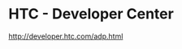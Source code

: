 <!--
id: 1304994991
link: http://kevinisom.info/post/1304994991/htc-developer-center
slug: htc-developer-center
date: Wed Oct 13 2010 22:27:18 GMT+1300 (NZDT)
raw: {"blog_name":"kevinisom","id":1304994991,"post_url":"http://kevinisom.info/post/1304994991/htc-developer-center","slug":"htc-developer-center","type":"link","date":"2010-10-13 09:27:18 GMT","timestamp":1286962038,"state":"published","format":"html","reblog_key":"07wPOqMb","tags":[],"short_url":"http://tmblr.co/Zw68Yy1DoAIl","highlighted":[],"feed_item":"http://developer.htc.com/adp.html","from_feed_id":"650234","note_count":0,"title":"HTC - Developer Center","url":"http://developer.htc.com/adp.html","description":""}
publish: 2010-10-013
tags: 
title: HTC - Developer Center
-->


HTC - Developer Center
======================

<http://developer.htc.com/adp.html>


